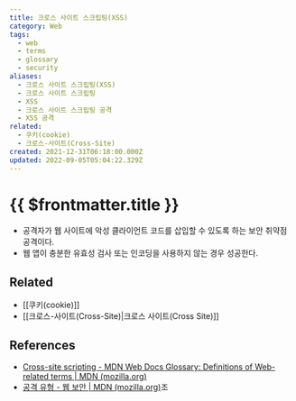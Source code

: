 ```yaml
---
title: 크로스 사이트 스크립팅(XSS)
category: Web
tags:
  - web
  - terms
  - glossary
  - security
aliases:
  - 크로스 사이트 스크립팅(XSS)
  - 크로스 사이트 스크립팅
  - XSS
  - 크로스 사이트 스크립팅 공격
  - XSS 공격
related:
  - 쿠키(cookie)
  - 크로스-사이트(Cross-Site)
created: 2021-12-31T06:18:00.000Z
updated: 2022-09-05T05:04:22.329Z
---
```


# {{ $frontmatter.title }}

- 공격자가 웹 사이트에 악성 클라이언트 코드를 삽입할 수 있도록 하는 보안 취약점 공격이다.
- 웹 앱이 충분한 유효성 검사 또는 인코딩을 사용하지 않는 경우 성공한다.

## Related

- [[쿠키(cookie)]]
- [[크로스-사이트(Cross-Site)|크로스 사이트(Cross Site)]]

## References

- [Cross-site scripting - MDN Web Docs Glossary: Definitions of Web-related terms | MDN (mozilla.org)](https://developer.mozilla.org/en-US/docs/Glossary/Cross-site_scripting)
- [공격 유형 - 웹 보안 | MDN (mozilla.org)](https://developer.mozilla.org/en-US/docs/Web/Security/Types_of_attacks#cross-site_scripting_xss)조
